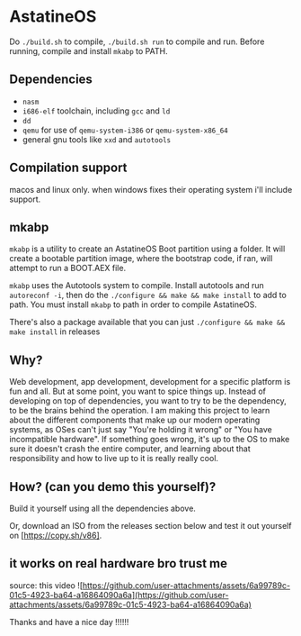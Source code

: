 # AstatineOS

Do `./build.sh` to compile, `./build.sh run` to compile and run. Before running, compile and install `mkabp` to PATH.

## Dependencies
- `nasm`
- `i686-elf` toolchain, including `gcc` and `ld`
- `dd`
- `qemu` for use of `qemu-system-i386` or `qemu-system-x86_64`
- general gnu tools like `xxd` and `autotools`

## Compilation support
macos and linux only. when windows fixes their operating system i'll include support.

## mkabp
`mkabp` is a utility to create an AstatineOS Boot partition using a folder. It will create a bootable partition image, where 
the bootstrap code, if ran, will attempt to run a BOOT.AEX file. 

`mkabp` uses the Autotools system to compile. Install autotools and run `autoreconf -i`, then do the `./configure && make && make install` to add to path. You must install `mkabp` to path in order to compile AstatineOS.

There's also a package available that you can just `./configure && make && make install` in releases

## Why?
Web development, app development, development for a specific platform is fun and all. But at some point, you
want to spice things up. Instead of developing on top of dependencies, you want to try to be the dependency, to 
be the brains behind the operation. I am making this project to learn about the different components that make
up our modern operating systems, as OSes can't just say "You're holding it wrong" or "You have incompatible 
hardware". If something goes wrong, it's up to the OS to make sure it doesn't crash the entire computer, and 
learning about that responsibility and how to live up to it is really really cool.

## How? (can you demo this yourself)?
Build it yourself using all the dependencies above. 

Or, download an ISO from the releases section below and test it out yourself on [https://copy.sh/v86].

## it works on real hardware bro trust me
source: this video
![https://github.com/user-attachments/assets/6a99789c-01c5-4923-ba64-a16864090a6a](https://github.com/user-attachments/assets/6a99789c-01c5-4923-ba64-a16864090a6a)

Thanks and have a nice day !!!!!!
